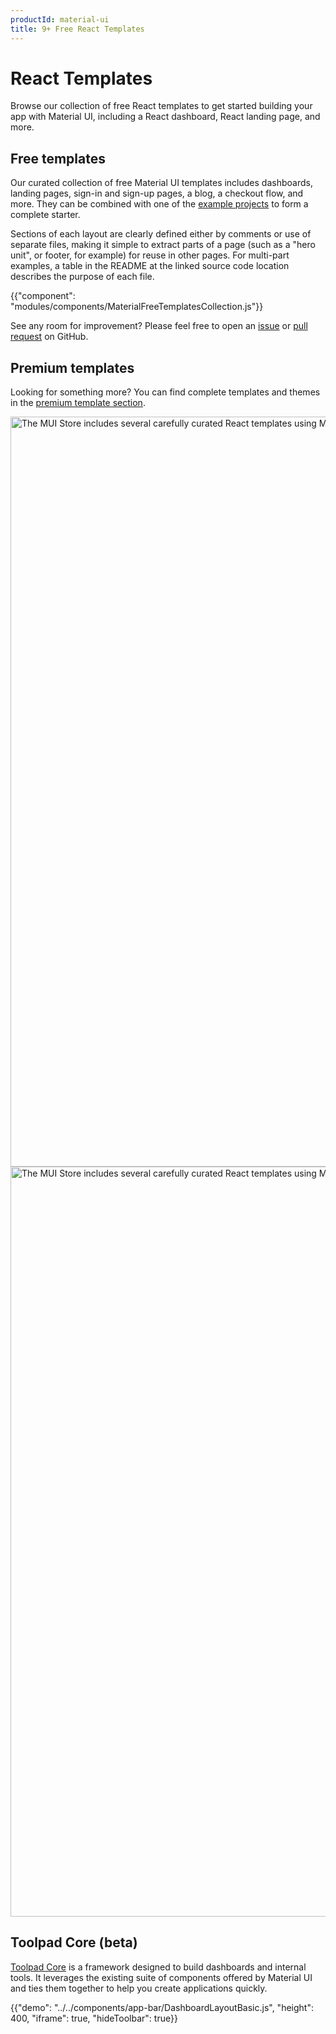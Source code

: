 ```yaml
---
productId: material-ui
title: 9+ Free React Templates
---
```


# React Templates

<p class="description">Browse our collection of free React templates to get started building your app with Material UI, including a React dashboard, React landing page, and more.</p>

<!-- #default-branch-switch -->

## Free templates

Our curated collection of free Material UI templates includes dashboards, landing pages, sign-in and sign-up pages, a blog, a checkout flow, and more.
They can be combined with one of the [example projects](/material-ui/getting-started/example-projects/) to form a complete starter.

Sections of each layout are clearly defined either by comments or use of separate files,
making it simple to extract parts of a page (such as a "hero unit", or footer, for example)
for reuse in other pages.
For multi-part examples, a table in the README at the linked source code location describes
the purpose of each file.

{{"component": "modules/components/MaterialFreeTemplatesCollection.js"}}

See any room for improvement?
Please feel free to open an [issue](https://github.com/mui/material-ui/issues/new/choose) or [pull request](https://github.com/mui/material-ui/pulls) on GitHub.

## Premium templates

Looking for something more? You can find complete templates and themes in the <a href="https://mui.com/store/?utm_source=docs&utm_medium=referral&utm_campaign=templates-store">premium template section</a>.

<a href="https://mui.com/store/?utm_source=docs&utm_medium=referral&utm_campaign=templates-store">
<span class="only-light-mode">
<img src="/static/images/themes-display-light.png" alt="The MUI Store includes several carefully curated React templates using Material UI" width="2280" height="1200" />
</span>
<span class="only-dark-mode">
<img src="/static/images/themes-display-dark.png" alt="The MUI Store includes several carefully curated React templates using Material UI" width="2280" height="1200" />
</span>
</a>

## Toolpad Core (beta)

[Toolpad Core](https://mui.com/toolpad/core/introduction/) is a framework designed to build dashboards and internal tools. It leverages the existing suite of components offered by Material UI and ties them together to help you create applications quickly.

{{"demo": "../../components/app-bar/DashboardLayoutBasic.js", "height": 400, "iframe": true, "hideToolbar": true}}
